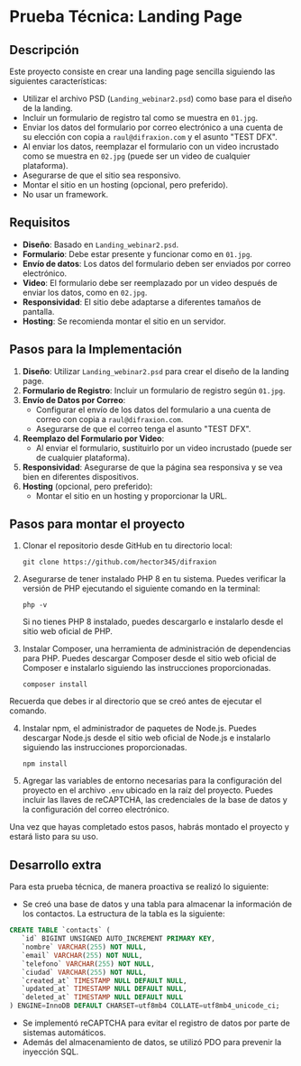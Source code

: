 # Prueba Técnica: Landing Page

## Descripción

Este proyecto consiste en crear una landing page sencilla siguiendo las siguientes características:

- Utilizar el archivo PSD (`Landing_webinar2.psd`) como base para el diseño de la landing.
- Incluir un formulario de registro tal como se muestra en `01.jpg`.
- Enviar los datos del formulario por correo electrónico a una cuenta de su elección con copia a `raul@difraxion.com` y el asunto "TEST DFX".
- Al enviar los datos, reemplazar el formulario con un video incrustado como se muestra en `02.jpg` (puede ser un video de cualquier plataforma).
- Asegurarse de que el sitio sea responsivo.
- Montar el sitio en un hosting (opcional, pero preferido).
- No usar un framework.

## Requisitos

- **Diseño**: Basado en `Landing_webinar2.psd`.
- **Formulario**: Debe estar presente y funcionar como en `01.jpg`.
- **Envío de datos**: Los datos del formulario deben ser enviados por correo electrónico.
- **Video**: El formulario debe ser reemplazado por un video después de enviar los datos, como en `02.jpg`.
- **Responsividad**: El sitio debe adaptarse a diferentes tamaños de pantalla.
- **Hosting**: Se recomienda montar el sitio en un servidor.

## Pasos para la Implementación

1. **Diseño**: Utilizar `Landing_webinar2.psd` para crear el diseño de la landing page.
2. **Formulario de Registro**: Incluir un formulario de registro según `01.jpg`.
3. **Envío de Datos por Correo**:
   - Configurar el envío de los datos del formulario a una cuenta de correo con copia a `raul@difraxion.com`.
   - Asegurarse de que el correo tenga el asunto "TEST DFX".
4. **Reemplazo del Formulario por Video**:
   - Al enviar el formulario, sustituirlo por un video incrustado (puede ser de cualquier plataforma).
5. **Responsividad**: Asegurarse de que la página sea responsiva y se vea bien en diferentes dispositivos.
6. **Hosting** (opcional, pero preferido):
   - Montar el sitio en un hosting y proporcionar la URL.

## Pasos para montar el proyecto
1. Clonar el repositorio desde GitHub en tu directorio local:

   ```
   git clone https://github.com/hector345/difraxion
   ```

2. Asegurarse de tener instalado PHP 8 en tu sistema. Puedes verificar la versión de PHP ejecutando el siguiente comando en la terminal:

   ```
   php -v
   ```

   Si no tienes PHP 8 instalado, puedes descargarlo e instalarlo desde el sitio web oficial de PHP.

3. Instalar Composer, una herramienta de administración de dependencias para PHP. Puedes descargar Composer desde el sitio web oficial de Composer e instalarlo siguiendo las instrucciones proporcionadas.

   ```
   composer install
   ```

Recuerda que debes ir al directorio que se creó antes de ejecutar el comando.

4. Instalar npm, el administrador de paquetes de Node.js. Puedes descargar Node.js desde el sitio web oficial de Node.js e instalarlo siguiendo las instrucciones proporcionadas.

   ```
   npm install
   ```

5. Agregar las variables de entorno necesarias para la configuración del proyecto en el archivo `.env` ubicado en la raíz del proyecto. Puedes incluir las llaves de reCAPTCHA, las credenciales de la base de datos y la configuración del correo electrónico.


Una vez que hayas completado estos pasos, habrás montado el proyecto y estará listo para su uso.

## Desarrollo extra

Para esta prueba técnica, de manera proactiva se realizó lo siguiente:

- Se creó una base de datos y una tabla para almacenar la información de los contactos. La estructura de la tabla es la siguiente:

```sql
CREATE TABLE `contacts` (
   `id` BIGINT UNSIGNED AUTO_INCREMENT PRIMARY KEY,
   `nombre` VARCHAR(255) NOT NULL,
   `email` VARCHAR(255) NOT NULL,
   `telefono` VARCHAR(255) NOT NULL,
   `ciudad` VARCHAR(255) NOT NULL,
   `created_at` TIMESTAMP NULL DEFAULT NULL,
   `updated_at` TIMESTAMP NULL DEFAULT NULL,
   `deleted_at` TIMESTAMP NULL DEFAULT NULL
) ENGINE=InnoDB DEFAULT CHARSET=utf8mb4 COLLATE=utf8mb4_unicode_ci;
```

- Se implementó reCAPTCHA para evitar el registro de datos por parte de sistemas automáticos.
- Además del almacenamiento de datos, se utilizó PDO para prevenir la inyección SQL.
